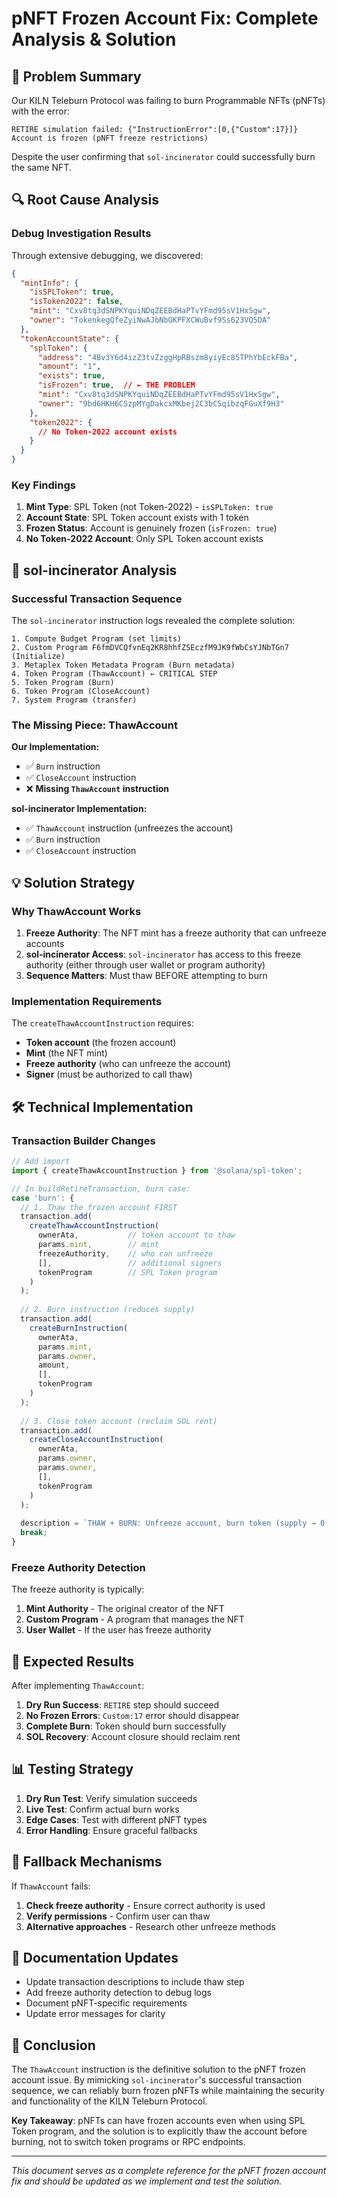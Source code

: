 # pNFT Frozen Account Fix: Complete Analysis & Solution

## 🎯 **Problem Summary**

Our KILN Teleburn Protocol was failing to burn Programmable NFTs (pNFTs) with the error:
```
RETIRE simulation failed: {"InstructionError":[0,{"Custom":17}]}
Account is frozen (pNFT freeze restrictions)
```

Despite the user confirming that `sol-incinerator` could successfully burn the same NFT.

## 🔍 **Root Cause Analysis**

### **Debug Investigation Results**

Through extensive debugging, we discovered:

```json
{
  "mintInfo": {
    "isSPLToken": true,
    "isToken2022": false,
    "mint": "Cxv8tq3dSNPKYquiNDqZEEBdHaPTvYFmd95sV1HxSgw",
    "owner": "TokenkegQfeZyiNwAJbNbGKPFXCWuBvf9Ss623VQ5DA"
  },
  "tokenAccountState": {
    "splToken": {
      "address": "4Bv3Y6d4izZ3tvZzggHpRBszm8yiyEc85TPhYbEckFBa",
      "amount": "1",
      "exists": true,
      "isFrozen": true,  // ← THE PROBLEM
      "mint": "Cxv8tq3dSNPKYquiNDqZEEBdHaPTvYFmd95sV1HxSgw",
      "owner": "9bd6HKH6CSzpMYgDakcxMKbej2C3bC5qibzqFGuXf9H3"
    },
    "token2022": {
      // No Token-2022 account exists
    }
  }
}
```

### **Key Findings**

1. **Mint Type**: SPL Token (not Token-2022) - `isSPLToken: true`
2. **Account State**: SPL Token account exists with 1 token
3. **Frozen Status**: Account is genuinely frozen (`isFrozen: true`)
4. **No Token-2022 Account**: Only SPL Token account exists

## 🔬 **sol-incinerator Analysis**

### **Successful Transaction Sequence**

The `sol-incinerator` instruction logs revealed the complete solution:

```
1. Compute Budget Program (set limits)
2. Custom Program F6fmDVCQfvnEq2KR8hhfZSEczfM9JK9fWbCsYJNbTGn7 (Initialize)
3. Metaplex Token Metadata Program (Burn metadata)
4. Token Program (ThawAccount) ← CRITICAL STEP
5. Token Program (Burn)
6. Token Program (CloseAccount)
7. System Program (transfer)
```

### **The Missing Piece: ThawAccount**

**Our Implementation:**
- ✅ `Burn` instruction
- ✅ `CloseAccount` instruction
- ❌ **Missing `ThawAccount` instruction**

**sol-incinerator Implementation:**
- ✅ `ThawAccount` instruction (unfreezes the account)
- ✅ `Burn` instruction
- ✅ `CloseAccount` instruction

## 💡 **Solution Strategy**

### **Why ThawAccount Works**

1. **Freeze Authority**: The NFT mint has a freeze authority that can unfreeze accounts
2. **sol-incinerator Access**: `sol-incinerator` has access to this freeze authority (either through user wallet or program authority)
3. **Sequence Matters**: Must thaw BEFORE attempting to burn

### **Implementation Requirements**

The `createThawAccountInstruction` requires:
- **Token account** (the frozen account)
- **Mint** (the NFT mint)
- **Freeze authority** (who can unfreeze the account)
- **Signer** (must be authorized to call thaw)

## 🛠 **Technical Implementation**

### **Transaction Builder Changes**

```typescript
// Add import
import { createThawAccountInstruction } from '@solana/spl-token';

// In buildRetireTransaction, burn case:
case 'burn': {
  // 1. Thaw the frozen account FIRST
  transaction.add(
    createThawAccountInstruction(
      ownerAta,           // token account to thaw
      params.mint,        // mint
      freezeAuthority,    // who can unfreeze
      [],                 // additional signers
      tokenProgram        // SPL Token program
    )
  );
  
  // 2. Burn instruction (reduces supply)
  transaction.add(
    createBurnInstruction(
      ownerAta,
      params.mint,
      params.owner,
      amount,
      [],
      tokenProgram
    )
  );
  
  // 3. Close token account (reclaim SOL rent)
  transaction.add(
    createCloseAccountInstruction(
      ownerAta,
      params.owner,
      params.owner,
      [],
      tokenProgram
    )
  );
  
  description = `THAW + BURN: Unfreeze account, burn token (supply → 0) + close account`;
  break;
}
```

### **Freeze Authority Detection**

The freeze authority is typically:
1. **Mint Authority** - The original creator of the NFT
2. **Custom Program** - A program that manages the NFT
3. **User Wallet** - If the user has freeze authority

## 🎯 **Expected Results**

After implementing `ThawAccount`:

1. **Dry Run Success**: `RETIRE` step should succeed
2. **No Frozen Errors**: `Custom:17` error should disappear
3. **Complete Burn**: Token should burn successfully
4. **SOL Recovery**: Account closure should reclaim rent

## 📊 **Testing Strategy**

1. **Dry Run Test**: Verify simulation succeeds
2. **Live Test**: Confirm actual burn works
3. **Edge Cases**: Test with different pNFT types
4. **Error Handling**: Ensure graceful fallbacks

## 🔄 **Fallback Mechanisms**

If `ThawAccount` fails:
1. **Check freeze authority** - Ensure correct authority is used
2. **Verify permissions** - Confirm user can thaw
3. **Alternative approaches** - Research other unfreeze methods

## 📝 **Documentation Updates**

- Update transaction descriptions to include thaw step
- Add freeze authority detection to debug logs
- Document pNFT-specific requirements
- Update error messages for clarity

## 🎉 **Conclusion**

The `ThawAccount` instruction is the definitive solution to the pNFT frozen account issue. By mimicking `sol-incinerator`'s successful transaction sequence, we can reliably burn frozen pNFTs while maintaining the security and functionality of the KILN Teleburn Protocol.

**Key Takeaway**: pNFTs can have frozen accounts even when using SPL Token program, and the solution is to explicitly thaw the account before burning, not to switch token programs or RPC endpoints.

---

*This document serves as a complete reference for the pNFT frozen account fix and should be updated as we implement and test the solution.*
